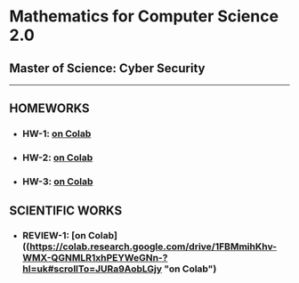 # Mathematics for Computer Science 2.0
## Master of Science: Cyber Security
--------------------------------------



## HOMEWORKS

- ### HW-1: [on Colab](https://colab.research.google.com/drive/1lojUdv8AH1Yztj4QozDysVo13ZGrmXmo?usp=sharing "on Colab")
- ### HW-2: [on Colab](https://colab.research.google.com/drive/18S7mGekiQ2ynsv4WlsaNvmRh-ks8lpq-?usp=sharing "on Colab")
- ### HW-3: [on Colab](https://colab.research.google.com/drive/1TsuEFcjQIhwCEBo9LMiI0WqqPFd2lZS3#scrollTo=h7QjnY2lqXjT "on Colab")

## SCIENTIFIC WORKS

- ### REVIEW-1: [on Colab]((https://colab.research.google.com/drive/1FBMmihKhv-WMX-QGNMLR1xhPEYWeGNn-?hl=uk#scrollTo=JURa9AobLGjy "on Colab")

